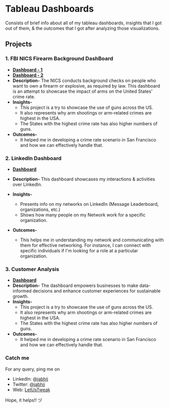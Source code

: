 # Tableau Dashboards
Consists of brief info about all of my tableau dashboards, insights that I got out of them, & the outcomes that I got after analyzing those visualizations.

## Projects

### 1. FBI NICS Firearm Background DashBoard
   - **[Dashboard - 1](https://public.tableau.com/app/profile/abhishek7107/viz/FBINICSFirearmBackgroundCheckData-D2/Dashboard1)**
   - **[Dashboard - 2](https://public.tableau.com/app/profile/abhishek7107/viz/FBINICSFirearmBackgroundCheckData_16730558069400/Dashboard2)**
   - **Description-** The NICS conducts background checks on people who want to own a firearm or explosive, as required by law. This dashboard is an attempt to showcase the impact of arms on the United States' crime rate.
   - **Insights-**
      - This project is a try to showcase the use of guns across the US.
      - It also represents why arm shootings or arm-related crimes are highest in the USA.
      - The States with the highest crime rate has also higher numbers of guns.
   - **Outcomes-**
      - It helped me in developing a crime rate scenario in San Francisco and how we can effectively handle that.

### 2. LinkedIn Dashboard
   - **[Dashboard](https://public.tableau.com/app/profile/abhishek7107/viz/LinkedInDashBoard/LinkedinDashboard)**
   - **Description-** This dashboard showcases my interactions & activities over LinkedIn.
   - **Insights-**
      - Presents info on my networks on LinkedIn (Message Leaderboard, organizations, etc.)
      - Shows how many people on my Network work for a specific organization.
      
   - **Outcomes-**
      - This helps me in understanding my network and communicating with them for effective networking. For instance, I can connect with specific individuals if I'm looking for a role at a particular organization.

### 3. Customer Analysis
   - **[Dashboard](https://public.tableau.com/app/profile/abhishek7107/viz/CustomerAnalysis_16844398535310/CustomerAnalysis)**
   - **Description-** The dashboard empowers businesses to make data-informed decisions and enhance customer experiences for sustainable growth.
   - **Insights-**
      - This project is a try to showcase the use of guns across the US.
      - It also represents why arm shootings or arm-related crimes are highest in the USA.
      - The States with the highest crime rate has also higher numbers of guns.
   - **Outcomes-**
      - It helped me in developing a crime rate scenario in San Francisco and how we can effectively handle that.


### Catch me
For any query, ping me on 
- LinkedIn: [@jabhij](https://www.linkedin.com/in/jabhij/)
- Twitter: [@jabhij](https://twitter.com/jabhij)
- Web: [LetUsTweak](http://letustweak.com)

Hope, it helps!! ヅ

